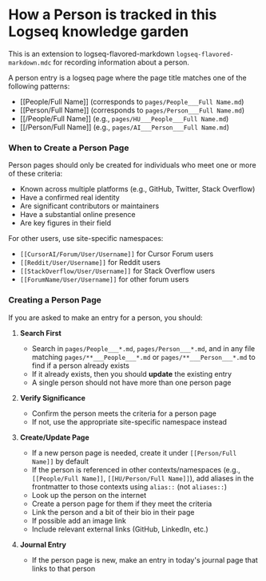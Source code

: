 # How a Person is tracked in this Logseq knowledge garden
This is an extension to logseq-flavored-markdown `logseq-flavored-markdown.mdc` for recording information about a person.

A person entry is a logseq page where the page title matches one of the following patterns:
- [[People/Full Name]] (corresponds to `pages/People___Full Name.md`)
- [[Person/Full Name]] (corresponds to `pages/Person___Full Name.md`)
- [[<AnyNamespace>/People/Full Name]] (e.g., `pages/HU___People___Full Name.md`)
- [[<AnyNamespace>/Person/Full Name]] (e.g., `pages/AI___Person___Full Name.md`)

### When to Create a Person Page

Person pages should only be created for individuals who meet one or more of these criteria:
- Known across multiple platforms (e.g., GitHub, Twitter, Stack Overflow)
- Have a confirmed real identity
- Are significant contributors or maintainers
- Have a substantial online presence
- Are key figures in their field

For other users, use site-specific namespaces:
- `[[CursorAI/Forum/User/Username]]` for Cursor Forum users
- `[[Reddit/User/Username]]` for Reddit users
- `[[StackOverflow/User/Username]]` for Stack Overflow users
- `[[ForumName/User/Username]]` for other forum users

### Creating a Person Page

If you are asked to make an entry for a person, you should:

1. **Search First**
   - Search in `pages/People___*.md`, `pages/Person___*.md`, and in any file matching `pages/**___People___*.md` or `pages/**___Person___*.md` to find if a person already exists
   - If it already exists, then you should **update** the existing entry
   - A single person should not have more than one person page

2. **Verify Significance**
   - Confirm the person meets the criteria for a person page
   - If not, use the appropriate site-specific namespace instead

3. **Create/Update Page**
   - If a new person page is needed, create it under `[[Person/Full Name]]` by default
   - If the person is referenced in other contexts/namespaces (e.g., `[[People/Full Name]]`, `[[HU/Person/Full Name]]`), add aliases in the frontmatter to those contexts using `alias::` (not `aliases::`)
   - Look up the person on the internet
   - Create a person page for them if they meet the criteria
   - Link the person and a bit of their bio in their page
   - If possible add an image link
   - Include relevant external links (GitHub, LinkedIn, etc.)

4. **Journal Entry**
   - If the person page is new, make an entry in today's journal page that links to that person